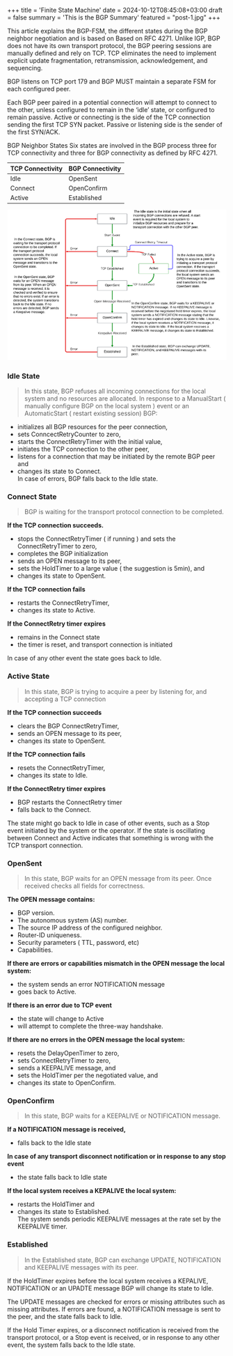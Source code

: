 +++
title = 'Finite State Machine'
date = 2024-10-12T08:45:08+03:00
draft = false
summary = 'This is the BGP Summary'
featured = "post-1.jpg"
+++


This article explains the BGP-FSM, the different states during the BGP neighbor negotiation and is based on Based on RFC 4271.  Unlike IGP, BGP does not have its own transport protocol, the BGP peering sessions are manually defined and rely on TCP. TCP eliminates the need to implement explicit update fragmentation, retransmission, acknowledgement, and sequencing.

BGP listens on TCP port 179 and BGP MUST maintain a separate FSM for each configured peer.

Each BGP peer paired in a potential connection will attempt to connect to the other, unless configured to remain in the ‘idle’ state, or configured to remain passive. Active or connecting is the side of the TCP connection sending the first TCP SYN packet. Passive or listening side is the sender of the first SYN/ACK.

BGP Neighbor States
Six states are involved in the BGP process three for TCP connectivity and three for BGP connectivity as defined by RFC 4271.

| TCP Connectivity | BGP Connectivity |
| ---------------- | ---------------- | 
| Idle             | OpenSent         |
| Connect          | OpenConfirm      |
| Active           | Established      |  


![Finite State Machine](fsm-v1.png)

### Idle State
> In this state, BGP refuses all incoming connections for the local system and no resources are allocated. In response to a ManualStart ( manually configure BGP on the local system ) event or an AutomaticStart ( restart existing session) BGP:

- initializes all BGP resources for the peer connection,
- sets ConncectRetryCounter to zero,
- starts the ConnectRetryTimer with the initial value,
- initiates the TCP connection to the other peer,
- listens for a connection that may be initiated by the remote BGP peer and
- changes its state to Connect.  
In case of errors, BGP falls back to the Idle state.

### Connect State
>BGP is waiting for the transport protocol connection to be completed.

**If the TCP connection succeeds.**  

- stops the ConnectRetryTimer ( if running ) and sets the ConnectRetryTimer to zero,
- completes the BGP initialization
- sends an OPEN message to its peer,
- sets the HoldTimer to a large value ( the suggestion is 5min), and
- changes its state to OpenSent.  

**If the TCP connection fails**  

- restarts the ConnectRetryTimer,
- changes its state to Active.  

**If the ConnectRetry timer expires**  

- remains in the Connect state
- the timer is reset, and transport connection is initiated  

In case of any other event the state goes back to Idle.

### Active State
> In this state, BGP is trying to acquire a peer by listening for, and accepting a TCP connection

**If the TCP connection succeeds**  

- clears the BGP ConnectRetryTimer,
- sends an OPEN message to its peer,
- changes its state to OpenSent.  

**If the TCP connection fails**  

- resets the ConnectRetryTimer,
- changes its state to Idle.  

**If the ConnectRetry timer expires**  

- BGP restarts the ConnectRetry timer
- falls back to the Connect.  

The state might go back to Idle in case of other events, such as a Stop event initiated by the system or the operator. If the state is oscillating between Connect and Active indicates that something is wrong with the TCP transport connection.

### OpenSent

> In this state, BGP waits for an OPEN message from its peer. Once received checks all fields for correctness.

**The OPEN message contains:**  
- BGP version.
- The autonomous system (AS) number.
- The source IP address of the configured neighbor.
- Router-ID uniqueness.
- Security parameters ( TTL, password, etc)
- Capabilities.  

**If there are errors or capabilities mismatch in the OPEN message the local system:**  

- the system sends an error NOTIFICATION message
- goes back to Active.  

**If there is an error due to TCP event**  

- the state will change to Active
- will attempt to complete the three-way handshake.  

**If there are no errors in the OPEN message the local system:**  

- resets the DelayOpenTimer to zero,
- sets ConnectRetryTimer to zero,
- sends a KEEPALIVE message, and
- sets the HoldTimer per the negotiated value, and
- changes its state to OpenConfirm.

### OpenConfirm
> In this state, BGP waits for a KEEPALIVE or NOTIFICATION message.

**If a NOTIFICATION message is received,**  

- falls back to the Idle state  

**In case of any transport disconnect notification or in response to any stop event**  

- the state falls back to Idle state  

**If the local system receives a KEPALIVE the local system:** 

- restarts the HoldTimer and
- changes its state to Established.  
The system sends periodic KEEPALIVE messages at the rate set by the KEEPALIVE timer.

### Established
> In the Established state, BGP can exchange UPDATE, NOTIFICATION and KEEPALIVE messages with its peer.

If the HoldTimer expires before the local system receives a KEPALIVE, NOTIFICATION or an UPADTE message BGP will change its state to Idle.

The UPDATE messages are checked for errors or missing attributes such as missing attributes. If errors are found, a NOTIFICATION message is sent to the peer, and the state falls back to Idle.

If the Hold Timer expires, or a disconnect notification is received from the transport protocol, or a Stop event is received, or in response to any other event, the system falls back to the Idle state.
